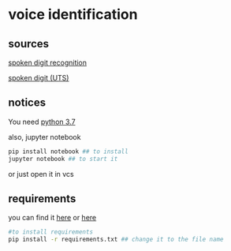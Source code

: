 # voice identification


## sources

[spoken digit recognition](https://github.com/moebg/spoken-digit-recognition) 

[spoken digit (UTS)](https://github.com/moebg/spoken-digit-recognition)

## notices

You need [python 3.7](https://www.python.org/downloads/release/python-379/)

also, jupyter notebook
```bash
pip install notebook ## to install
jupyter notebook ## to start it


```
or just open it in vcs

## requirements
you can find it [here](https://github.com/moebg/spoken-digit-recognition/blob/master/requirements.txt) or [here](https://github.com/ravasconcelos/spoken-digits-recognition/blob/master/src/lib_version)

```bash
#to install requirements
pip install -r requirements.txt ## change it to the file name

```

